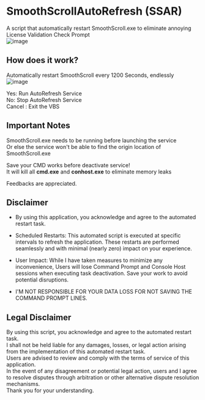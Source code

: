 # SmoothScrollAutoRefresh (SSAR)
A script that automatically restart SmoothScroll.exe to eliminate annoying License Validation Check Prompt\
![image](https://github.com/TatshSiow/SmoothScrollAutoRefresh/assets/100989709/d55e3615-bdf1-4aaf-b5f5-832f6722f534)


## How does it work?
Automatically restart SmoothScroll every 1200 Seconds, endlessly\
![image](https://github.com/TatshSiow/SmoothScrollAutoRefresh/assets/100989709/58cfd9f1-83b0-4ace-a6e7-3b64cf607ee4)

Yes: Run AutoRefresh Service\
No: Stop AutoRefresh Service\
Cancel : Exit the VBS

## Important Notes
SmoothScroll.exe needs to be running before launching the service\
Or else the service won't be able to find the origin location of SmoothScroll.exe

Save your CMD works before deactivate service!\
It will kill all **cmd.exe** and **conhost.exe** to eliminate memory leaks

Feedbacks are appreciated.

## Disclaimer

* By using this application, you acknowledge and agree to the automated restart task.

* Scheduled Restarts: This automated script is executed at specific intervals to refresh the application. These restarts are performed seamlessly and with minimal (nearly zero) impact on your experience.

* User Impact: While I have taken measures to minimize any inconvenience, Users will lose Command Prompt and Console Host sessions when executing task deactivation. Save your work to avoid potential disruptions.

* I'M NOT RESPONSIBLE FOR YOUR DATA LOSS FOR NOT SAVING THE COMMAND PROMPT LINES.

## Legal Disclaimer

By using this script, you acknowledge and agree to the automated restart task.\
I shall not be held liable for any damages, losses, or legal action arising from the implementation of this automated restart task. \
Users are advised to review and comply with the terms of service of this application.\
In the event of any disagreement or potential legal action, users and I agree to resolve disputes through arbitration or other alternative dispute resolution mechanisms.\
Thank you for your understanding.
